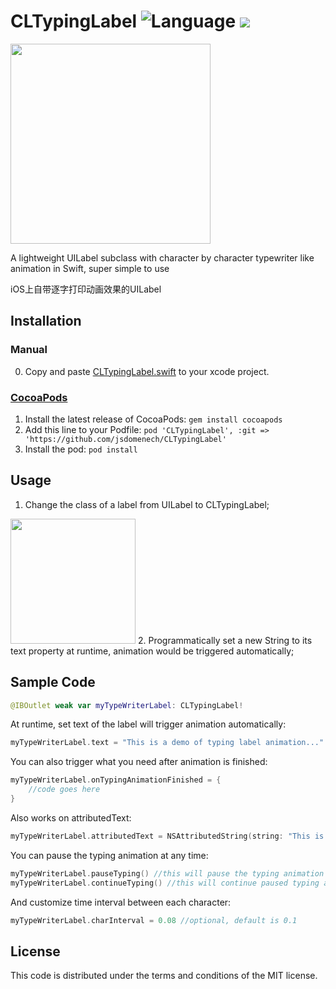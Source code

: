 # CLTypingLabel ![Language](https://img.shields.io/badge/iOS-Swift4-orange.svg) <img src="https://travis-ci.org/travis-ci/travis-web.svg?branch=master">

<img src="https://raw.githubusercontent.com/l800891/CLTypingLabel/master/Assets/demogiff.gif" width=320>

A lightweight UILabel subclass with character by character typewriter like animation in Swift, super simple to use

iOS上自带逐字打印动画效果的UILabel

## Installation

### Manual

0. Copy and paste <a href="https://github.com/l800891/CLTypingLabel/blob/master/Pod/Classes/CLTypingLabel.swift">CLTypingLabel.swift</a> to your xcode project.

### [CocoaPods](https://cocoapods.org/pods/CLTypingLabel)

1. Install the latest release of CocoaPods: `gem install cocoapods`
2. Add this line to your Podfile: `pod 'CLTypingLabel', :git => 'https://github.com/jsdomenech/CLTypingLabel'`
3. Install the pod: `pod install`


## Usage

1. Change the class of a label from UILabel to CLTypingLabel;

 <img src="https://raw.githubusercontent.com/l800891/CLTypingLabel/master/Assets/UILabelShot.png" width=200>
2. Programmatically set a new String to its text property at runtime, animation would be triggered automatically;


## Sample Code

```swift
@IBOutlet weak var myTypeWriterLabel: CLTypingLabel!
```
At runtime, set text of the label will trigger animation automatically:
```swift
myTypeWriterLabel.text = "This is a demo of typing label animation..."

```
You can also trigger what you need after animation is finished:
```swift
myTypeWriterLabel.onTypingAnimationFinished = {
	//code goes here
}
```
Also works on attributedText:
```swift
myTypeWriterLabel.attributedText = NSAttributedString(string: "This is an attributed text typing animation...", attributes: attr)

```
You can pause the typing animation at any time:
```swift
myTypeWriterLabel.pauseTyping() //this will pause the typing animation
myTypeWriterLabel.continueTyping() //this will continue paused typing animation
```
And customize time interval between each character:
```swift
myTypeWriterLabel.charInterval = 0.08 //optional, default is 0.1
```

## License

This code is distributed under the terms and conditions of the MIT license.
